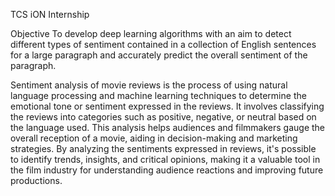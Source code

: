 TCS iON Internship

Objective
To develop deep learning algorithms with an aim to detect different types of sentiment contained in a collection of English sentences for a large paragraph and accurately predict the overall sentiment of the paragraph.

Sentiment analysis of movie reviews is the process of using natural language processing and machine learning techniques to determine the emotional tone or sentiment expressed in the reviews. It involves classifying the reviews into categories such as positive, negative, or neutral based on the language used. This analysis helps audiences and filmmakers gauge the overall reception of a movie, aiding in decision-making and marketing strategies. By analyzing the sentiments expressed in reviews, it's possible to identify trends, insights, and critical opinions, making it a valuable tool in the film industry for understanding audience reactions and improving future productions.
